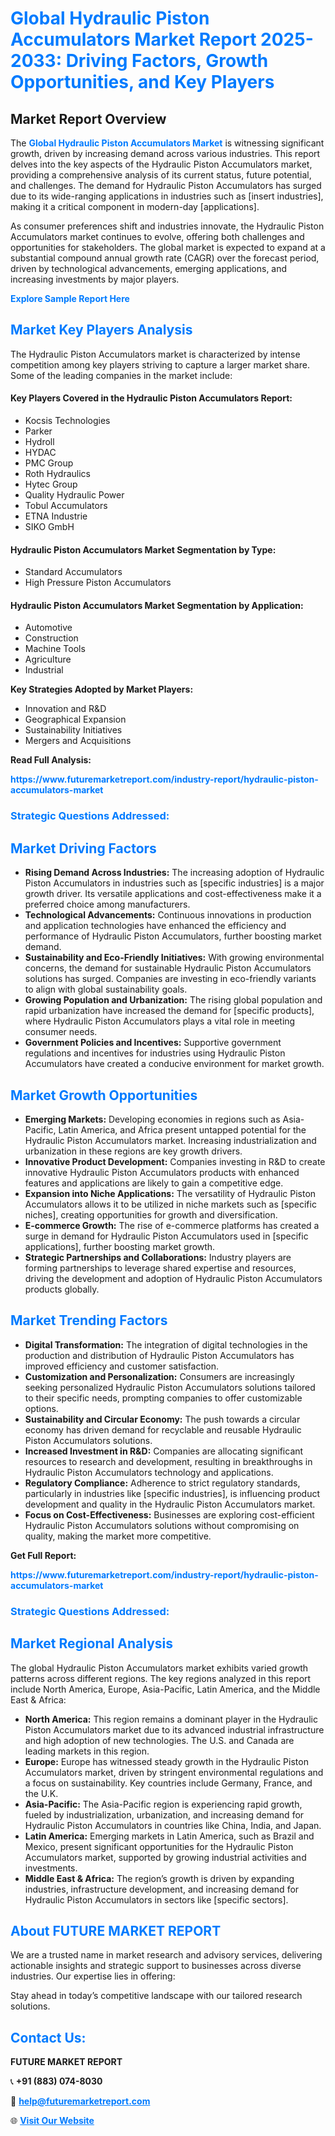 <h1 style="color: #007BFF;">Global Hydraulic Piston Accumulators Market Report 2025-2033: Driving Factors, Growth Opportunities, and Key Players</h1>

<section id="overview">
<h2>Market Report Overview</h2>
<p>The <a href="https://www.futuremarketreport.com/industry-report/hydraulic-piston-accumulators-market" style="color: #007BFF; text-decoration: none;"><strong>Global Hydraulic Piston Accumulators Market</strong></a> is witnessing significant growth, driven by increasing demand across various industries. This report delves into the key aspects of the Hydraulic Piston Accumulators market, providing a comprehensive analysis of its current status, future potential, and challenges. The demand for Hydraulic Piston Accumulators has surged due to its wide-ranging applications in industries such as [insert industries], making it a critical component in modern-day [applications].</p>
<p>As consumer preferences shift and industries innovate, the Hydraulic Piston Accumulators market continues to evolve, offering both challenges and opportunities for stakeholders. The global market is expected to expand at a substantial compound annual growth rate (CAGR) over the forecast period, driven by technological advancements, emerging applications, and increasing investments by major players.</p>
</section>

<section id="overview">
<p><a href="https://www.futuremarketreport.com/request-sample/reportId=91685" style="color: #007BFF; text-decoration: none;"><strong>Explore Sample Report Here</strong></a></p>
</section>

<section id="key-players">
<h2 style="color: #007BFF;">Market Key Players Analysis</h2>
<p>The Hydraulic Piston Accumulators market is characterized by intense competition among key players striving to capture a larger market share. Some of the leading companies in the market include:</p>
<h4>Key Players Covered in the Hydraulic Piston Accumulators Report:</h4>
<ul><li>Kocsis Technologies</li><li>Parker</li><li>Hydroll</li><li>HYDAC</li><li>PMC Group</li><li>Roth Hydraulics</li><li>Hytec Group</li><li>Quality Hydraulic Power</li><li>Tobul Accumulators</li><li>ETNA Industrie</li><li>SIKO GmbH</li></ul>
<h4>Hydraulic Piston Accumulators Market Segmentation by Type:</h4>
<ul><li>Standard Accumulators</li><li>High Pressure Piston Accumulators</li></ul>

<h4>Hydraulic Piston Accumulators Market Segmentation by Application:</h4>
<ul><li>Automotive</li><li>Construction</li><li>Machine Tools</li><li>Agriculture</li><li>Industrial</li></ul>
<p><strong>Key Strategies Adopted by Market Players:</strong></p>
<ul>
<li>Innovation and R&D</li>
<li>Geographical Expansion</li>
<li>Sustainability Initiatives</li>
<li>Mergers and Acquisitions</li>
</ul>
</section>

<section>
<p><strong>Read Full Analysis: </strong></p><a href="https://www.futuremarketreport.com/industry-report/hydraulic-piston-accumulators-market" style="color: #007BFF; text-decoration: none;"><strong>https://www.futuremarketreport.com/industry-report/hydraulic-piston-accumulators-market</strong></a>
<h3 style="color: #007BFF;">Strategic Questions Addressed:</h3>
</section>

<section id="driving-factors">
<h2 style="color: #007BFF;">Market Driving Factors</h2>
<ul>
<li><strong>Rising Demand Across Industries:</strong> The increasing adoption of Hydraulic Piston Accumulators in industries such as [specific industries] is a major growth driver. Its versatile applications and cost-effectiveness make it a preferred choice among manufacturers.</li>
<li><strong>Technological Advancements:</strong> Continuous innovations in production and application technologies have enhanced the efficiency and performance of Hydraulic Piston Accumulators, further boosting market demand.</li>
<li><strong>Sustainability and Eco-Friendly Initiatives:</strong> With growing environmental concerns, the demand for sustainable Hydraulic Piston Accumulators solutions has surged. Companies are investing in eco-friendly variants to align with global sustainability goals.</li>
<li><strong>Growing Population and Urbanization:</strong> The rising global population and rapid urbanization have increased the demand for [specific products], where Hydraulic Piston Accumulators plays a vital role in meeting consumer needs.</li>
<li><strong>Government Policies and Incentives:</strong> Supportive government regulations and incentives for industries using Hydraulic Piston Accumulators have created a conducive environment for market growth.</li>
</ul>
</section>

<section id="growth-opportunities">
<h2 style="color: #007BFF;">Market Growth Opportunities</h2>
<ul>
<li><strong>Emerging Markets:</strong> Developing economies in regions such as Asia-Pacific, Latin America, and Africa present untapped potential for the Hydraulic Piston Accumulators market. Increasing industrialization and urbanization in these regions are key growth drivers.</li>
<li><strong>Innovative Product Development:</strong> Companies investing in R&D to create innovative Hydraulic Piston Accumulators products with enhanced features and applications are likely to gain a competitive edge.</li>
<li><strong>Expansion into Niche Applications:</strong> The versatility of Hydraulic Piston Accumulators allows it to be utilized in niche markets such as [specific niches], creating opportunities for growth and diversification.</li>
<li><strong>E-commerce Growth:</strong> The rise of e-commerce platforms has created a surge in demand for Hydraulic Piston Accumulators used in [specific applications], further boosting market growth.</li>
<li><strong>Strategic Partnerships and Collaborations:</strong> Industry players are forming partnerships to leverage shared expertise and resources, driving the development and adoption of Hydraulic Piston Accumulators products globally.</li>
</ul>
</section>

<section id="trending-factors">
<h2 style="color: #007BFF;">Market Trending Factors</h2>
<ul>
<li><strong>Digital Transformation:</strong> The integration of digital technologies in the production and distribution of Hydraulic Piston Accumulators has improved efficiency and customer satisfaction.</li>
<li><strong>Customization and Personalization:</strong> Consumers are increasingly seeking personalized Hydraulic Piston Accumulators solutions tailored to their specific needs, prompting companies to offer customizable options.</li>
<li><strong>Sustainability and Circular Economy:</strong> The push towards a circular economy has driven demand for recyclable and reusable Hydraulic Piston Accumulators solutions.</li>
<li><strong>Increased Investment in R&D:</strong> Companies are allocating significant resources to research and development, resulting in breakthroughs in Hydraulic Piston Accumulators technology and applications.</li>
<li><strong>Regulatory Compliance:</strong> Adherence to strict regulatory standards, particularly in industries like [specific industries], is influencing product development and quality in the Hydraulic Piston Accumulators market.</li>
<li><strong>Focus on Cost-Effectiveness:</strong> Businesses are exploring cost-efficient Hydraulic Piston Accumulators solutions without compromising on quality, making the market more competitive.</li>
</ul>
</section>

<section>
<p><strong>Get Full Report: </strong></p><a href="https://www.futuremarketreport.com/industry-report/hydraulic-piston-accumulators-market" style="color: #007BFF; text-decoration: none;"><strong>https://www.futuremarketreport.com/industry-report/hydraulic-piston-accumulators-market</strong></a>
<h3 style="color: #007BFF;">Strategic Questions Addressed:</h3>
</section>


<section id="regional-analysis">
<h2 style="color: #007BFF;">Market Regional Analysis</h2>
<p>The global Hydraulic Piston Accumulators market exhibits varied growth patterns across different regions. The key regions analyzed in this report include North America, Europe, Asia-Pacific, Latin America, and the Middle East & Africa:</p>
<ul>
<li><strong>North America:</strong> This region remains a dominant player in the Hydraulic Piston Accumulators market due to its advanced industrial infrastructure and high adoption of new technologies. The U.S. and Canada are leading markets in this region.</li>
<li><strong>Europe:</strong> Europe has witnessed steady growth in the Hydraulic Piston Accumulators market, driven by stringent environmental regulations and a focus on sustainability. Key countries include Germany, France, and the U.K.</li>
<li><strong>Asia-Pacific:</strong> The Asia-Pacific region is experiencing rapid growth, fueled by industrialization, urbanization, and increasing demand for Hydraulic Piston Accumulators in countries like China, India, and Japan.</li>
<li><strong>Latin America:</strong> Emerging markets in Latin America, such as Brazil and Mexico, present significant opportunities for the Hydraulic Piston Accumulators market, supported by growing industrial activities and investments.</li>
<li><strong>Middle East & Africa:</strong> The region’s growth is driven by expanding industries, infrastructure development, and increasing demand for Hydraulic Piston Accumulators in sectors like [specific sectors].</li>
</ul>
</section>

<footer>
<h2 style="color: #007BFF;">About FUTURE MARKET REPORT</h2>
<p>We are a trusted name in market research and advisory services, delivering actionable insights and strategic support to businesses across diverse industries. Our expertise lies in offering:</p>

<p>Stay ahead in today’s competitive landscape with our tailored research solutions.</p>

<h2 style="color: #007BFF;">Contact Us:</h2>
<p><strong>FUTURE MARKET REPORT</strong></p>
<p>📞 <strong>+91 (883) 074-8030</strong></p>
<p>📧 <strong><a href="mailto:help@futuremarketreport.com" style="color: #007BFF;">help@futuremarketreport.com</a></strong></p>
<p>🌐 <strong><a href="https://www.futuremarketreport.com/" style="color: #007BFF;">Visit Our Website</a></strong></p>
</footer>